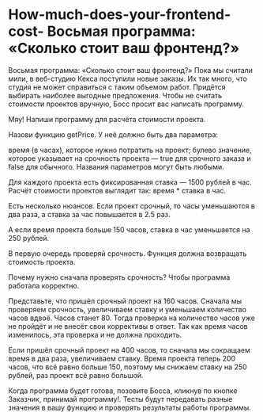 # How-much-does-your-frontend-cost- Восьмая программа: «Сколько стоит ваш фронтенд?»

Восьмая программа: «Сколько стоит ваш фронтенд?»
Пока мы считали мили, в веб-студию Кекса поступили новые заказы. Их так много, что студия не может справиться с таким объемом работ. Придётся выбирать наиболее выгодные предложения. Чтобы не считать стоимости проектов вручную, Босс просит вас написать программу.

Мяу! Напиши программу для расчёта стоимости проекта.

Назови функцию getPrice. У неё должно быть два параметра:

время (в часах), которое нужно потратить на проект;
булево значение, которое указывает на срочность проекта — true для срочного заказа и false для обычного.
Названия параметров могут быть любыми.

Для каждого проекта есть фиксированная ставка — 1500 рублей в час. Расчёт стоимости проектов выглядит так: время * ставка в час.

Есть несколько нюансов. Если проект срочный, то часы уменьшаются в два раза, а ставка за час повышается в 2.5 раз.

А если время проекта больше 150 часов, ставка в час уменьшается на 250 рублей.

В первую очередь проверяй срочность. Функция должна возвращать стоимость проекта.

Почему нужно сначала проверять срочность? Чтобы программа работала корректно.

Представьте, что пришёл срочный проект на 160 часов. Сначала мы проверяем срочность, увеличиваем ставку и уменьшаем количество часов вдвоё. Часов станет 80. Тогда проверка на количество часов уже не пройдёт и не внесёт свои коррективы в ответ. Так как время часов изменилось, эта проверка и не должна проходить.

Если пришёл срочный проект на 400 часов, то сначала мы сокращаем время в два раза, увеличиваем ставку. Время проекта теперь 200 часов, что всё равно больше 150, поэтому мы снижаем ставку на 250 рублей, раз проект всё равно большой.

Когда программа будет готова, позовите Босса, кликнув по кнопке Заказчик, принимай программу!. Тесты будут передавать разные значения в вашу функцию и проверять результаты работы программы.
